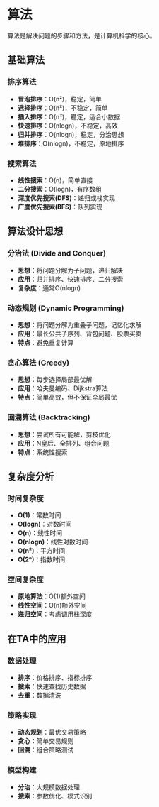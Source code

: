 # 算法

算法是解决问题的步骤和方法，是计算机科学的核心。

## 基础算法

### 排序算法
- **冒泡排序**：O(n²)，稳定，简单
- **选择排序**：O(n²)，不稳定，简单
- **插入排序**：O(n²)，稳定，适合小数据
- **快速排序**：O(nlogn)，不稳定，高效
- **归并排序**：O(nlogn)，稳定，分治思想
- **堆排序**：O(nlogn)，不稳定，原地排序

### 搜索算法
- **线性搜索**：O(n)，简单直接
- **二分搜索**：O(logn)，有序数组
- **深度优先搜索(DFS)**：递归或栈实现
- **广度优先搜索(BFS)**：队列实现

## 算法设计思想

### 分治法 (Divide and Conquer)
- **思想**：将问题分解为子问题，递归解决
- **应用**：归并排序、快速排序、二分搜索
- **复杂度**：通常O(nlogn)

### 动态规划 (Dynamic Programming)
- **思想**：将问题分解为重叠子问题，记忆化求解
- **应用**：最长公共子序列、背包问题、股票买卖
- **特点**：避免重复计算

### 贪心算法 (Greedy)
- **思想**：每步选择局部最优解
- **应用**：哈夫曼编码、Dijkstra算法
- **特点**：简单高效，但不保证全局最优

### 回溯算法 (Backtracking)
- **思想**：尝试所有可能解，剪枝优化
- **应用**：N皇后、全排列、组合问题
- **特点**：系统性搜索

## 复杂度分析

### 时间复杂度
- **O(1)**：常数时间
- **O(logn)**：对数时间
- **O(n)**：线性时间
- **O(nlogn)**：线性对数时间
- **O(n²)**：平方时间
- **O(2ⁿ)**：指数时间

### 空间复杂度
- **原地算法**：O(1)额外空间
- **线性空间**：O(n)额外空间
- **递归空间**：考虑调用栈深度

## 在TA中的应用

### 数据处理
- **排序**：价格排序、指标排序
- **搜索**：快速查找历史数据
- **去重**：数据清洗

### 策略实现
- **动态规划**：最优交易策略
- **贪心**：简单交易规则
- **回溯**：组合策略测试

### 模型构建
- **分治**：大规模数据处理
- **搜索**：参数优化、模式识别 